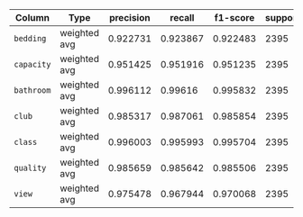 | Column   | Type                  |   precision |   recall |   f1-score |      support |
|----------|-----------------------|-------------|----------|------------|--------------|
| `bedding`| weighted avg          |    0.922731 | 0.923867 |   0.922483 | 2395        |
|`capacity`| weighted avg          |    0.951425 | 0.951916 |   0.951235 | 2395        |
|`bathroom`| weighted avg          |    0.996112 | 0.99616  |   0.995832 | 2395        |
| `club`   | weighted avg          |    0.985317 | 0.987061 |   0.985854 | 2395        |
| `class`  | weighted avg          |    0.996003 | 0.995993 |   0.995704 | 2395        |
| `quality`| weighted avg          |    0.985659 | 0.985642 |   0.985506 | 2395        |
| `view`   | weighted avg          |    0.975478 | 0.967944 |   0.970068 | 2395        |
